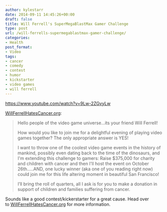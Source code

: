 ```yaml
---
author: kylestarr
date: 2014-09-11 14:45:26+00:00
draft: false
title: Will Ferrell's SuperMegaBlastMax Gamer Challenge
type: post
url: /will-ferrells-supermegablastmax-gamer-challenge/
categories:
- Health
post_format:
- Video
tags:
- cancer
- comedy
- contest
- humor
- kickstarter
- video games
- will ferrell
---
```


https://www.youtube.com/watch?v=9Lw-2ZGvyLw

[WillFerrellHatesCancer.org](https://www.indiegogo.com/projects/will-ferrell-s-supermegablastmax-gamer-challenge):


<blockquote>Hello people of the video game universe...its your friend Will Ferrell!

How would you like to join me for a delightful evening of playing video games together? The only appropriate answer is YES!

I want to throw one of the coolest video game events in the history of mankind, possibly even dating back to the time of the dinosaurs, and I'm extending this challenge to gamers: Raise $375,000 for charity and children with cancer and then I'll host the event on October 26th.....AND, one lucky winner (aka one of you reading right now) could join me for this life altering moment in beautiful San Francisco!

I’ll bring the roll of quarters, all I ask is for you to make a donation in support of children and families suffering from cancer.</blockquote>


Sounds like a good contest/kickerstarter for a great cause. Head over to [WillFerrellHatesCancer.org](https://www.indiegogo.com/projects/will-ferrell-s-supermegablastmax-gamer-challenge) for more information.
